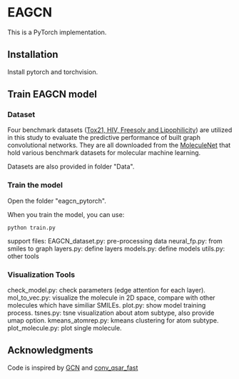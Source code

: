 

# EAGCN

This is a PyTorch implementation.

## Installation

Install pytorch and torchvision. 

## Train EAGCN model

### Dataset

Four benchmark datasets ([Tox21, HIV, Freesolv and Lipophilicity](http://moleculenet.ai/datasets-1)) are utilized in this study to evaluate the predictive performance of built graph convolutional networks.  They are all downloaded from the [MoleculeNet](http://moleculenet.ai/) that hold various benchmark datasets for molecular machine learning.

Datasets are also provided in folder "Data".

### Train the model
Open the folder "eagcn_pytorch".

When you train the model, you can use:

    python train.py

support files:
EAGCN_dataset.py: pre-processing data
neural_fp.py: from smiles to graph
layers.py: define layers
models.py: define models
utils.py: other tools


### Visualization Tools
check_model.py: check parameters (edge attention for each layer).
mol_to_vec.py: visualize the molecule in 2D space, compare with other molecules which have similiar SMILEs.
plot.py: show model training process.
tsnes.py: tsne visualization about atom subtype, also provide umap option.
kmeans_atomrep.py: kmeans clustering for atom subtype.
plot_molecule.py: plot single molecule.


## Acknowledgments
Code is inspired by [GCN](https://github.com/tkipf/gcn) and [conv_qsar_fast](https://github.com/connorcoley/conv_qsar_fast)



